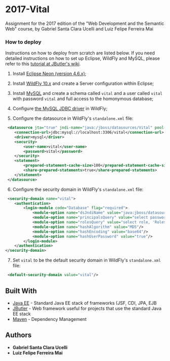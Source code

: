 # 2017-Vital
Assignment for the 2017 edition of the "Web Development and the Semantic Web" course, by Gabriel Santa Clara Ucelli and Luiz Felipe Ferreira Mai


### How to deploy

Instructions on how to deploy from scratch are listed below. If you need detailed instructions on how to set up Eclipse, WildFly and MySQL, please refer to this [tutorial at JButler's wiki](https://github.com/dwws-ufes/jbutler/wiki/Tutorial%3A-a-Java-EE-Web-Profile-application-with-JButler%2C-part-1).

1. Install [Eclipse Neon (version 4.6.x)](http://www.eclipse.org/);

2. Install [WildFly 10.x](http://wildfly.org) and create a Server configuration within Eclipse;

3. Install [MySQL](http://www.mysql.com/products/community/) and create a schema called `vital` and a user called `vital` with password `vital` and full access to the homonymous database;

4. Configure [the MySQL JDBC driver](http://dev.mysql.com/downloads/connector/j/) in WildFly;

5. Configure the datasource in WildFly's `standalone.xml` file:

```XML
 <datasource jta="true" jndi-name="java:/jboss/datasources/Vital" pool-name="vitalPool" enabled="true" use-java-context="true" use-ccm="true">
	<connection-url>jdbc:mysql://localhost:3306/vital</connection-url>
	<driver>mysql</driver>
	<security>
	    <user-name>vital</user-name>
	    <password>vital</password>
	</security>
	<statement>
	    <prepared-statement-cache-size>100</prepared-statement-cache-size>
	    <share-prepared-statements>true</share-prepared-statements>
	</statement>
 </datasource>
```

6. Configure the security domain in WildFly's `standalone.xml` file:
```XML
 <security-domain name="vital">
    <authentication>
        <login-module code="Database" flag="required">
            <module-option name="dsJndiName" value="java:jboss/datasources/Vital"/>
            <module-option name="principalsQuery" value="select password from User u where u.email=?"/>
            <module-option name="rolesQuery" value="select role, 'Roles' from User u where u.email=?"/>
            <module-option name="hashAlgorithm" value="MD5"/>
            <module-option name="hashEncoding" value="base64"/>
            <module-option name="hashUserPassword" value="true"/>
        </login-module>
    </authentication>
</security-domain>
```
7. Set `vital` to be the default security domain in WildFly's `standalone.xml` file:
```XML
 <default-security-domain value="vital"/>
```

## Built With
* [Java EE](http://www.oracle.com/technetwork/java/javaee/overview/index.html) - Standard Java EE stack of frameworks (JSF, CDI, JPA, EJB 
* [JButler](https://github.com/dwws-ufes/jbutler) - Web framework useful for projects that use the standard Java EE stack
* [Maven](https://maven.apache.org/) - Dependency Management


## Authors

* **Gabriel Santa Clara Ucelli**
* **Luiz Felipe Ferreira Mai**
